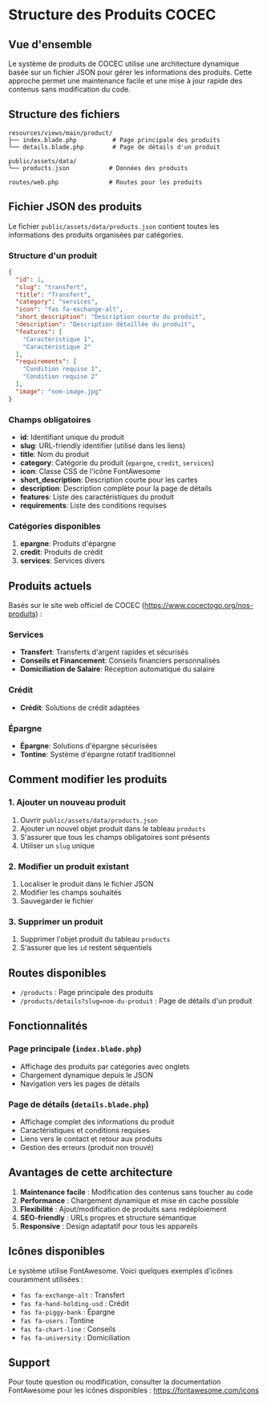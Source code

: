 # Structure des Produits COCEC

## Vue d'ensemble

Le système de produits de COCEC utilise une architecture dynamique basée sur un fichier JSON pour gérer les informations des produits. Cette approche permet une maintenance facile et une mise à jour rapide des contenus sans modification du code.

## Structure des fichiers

```
resources/views/main/product/
├── index.blade.php          # Page principale des produits
└── details.blade.php        # Page de détails d'un produit

public/assets/data/
└── products.json           # Données des produits

routes/web.php              # Routes pour les produits
```

## Fichier JSON des produits

Le fichier `public/assets/data/products.json` contient toutes les informations des produits organisées par catégories.

### Structure d'un produit

```json
{
  "id": 1,
  "slug": "transfert",
  "title": "Transfert",
  "category": "services",
  "icon": "fas fa-exchange-alt",
  "short_description": "Description courte du produit",
  "description": "Description détaillée du produit",
  "features": [
    "Caractéristique 1",
    "Caractéristique 2"
  ],
  "requirements": [
    "Condition requise 1",
    "Condition requise 2"
  ],
  "image": "nom-image.jpg"
}
```

### Champs obligatoires

- **id**: Identifiant unique du produit
- **slug**: URL-friendly identifier (utilisé dans les liens)
- **title**: Nom du produit
- **category**: Catégorie du produit (`epargne`, `credit`, `services`)
- **icon**: Classe CSS de l'icône FontAwesome
- **short_description**: Description courte pour les cartes
- **description**: Description complète pour la page de détails
- **features**: Liste des caractéristiques du produit
- **requirements**: Liste des conditions requises

### Catégories disponibles

1. **epargne**: Produits d'épargne
2. **credit**: Produits de crédit
3. **services**: Services divers

## Produits actuels

Basés sur le site web officiel de COCEC (https://www.cocectogo.org/nos-produits) :

### Services
- **Transfert**: Transferts d'argent rapides et sécurisés
- **Conseils et Financement**: Conseils financiers personnalisés
- **Domiciliation de Salaire**: Réception automatique du salaire

### Crédit
- **Crédit**: Solutions de crédit adaptées

### Épargne
- **Épargne**: Solutions d'épargne sécurisées
- **Tontine**: Système d'épargne rotatif traditionnel

## Comment modifier les produits

### 1. Ajouter un nouveau produit

1. Ouvrir `public/assets/data/products.json`
2. Ajouter un nouvel objet produit dans le tableau `products`
3. S'assurer que tous les champs obligatoires sont présents
4. Utiliser un `slug` unique

### 2. Modifier un produit existant

1. Localiser le produit dans le fichier JSON
2. Modifier les champs souhaités
3. Sauvegarder le fichier

### 3. Supprimer un produit

1. Supprimer l'objet produit du tableau `products`
2. S'assurer que les `id` restent séquentiels

## Routes disponibles

- `/products` : Page principale des produits
- `/products/details?slug=nom-du-produit` : Page de détails d'un produit

## Fonctionnalités

### Page principale (`index.blade.php`)
- Affichage des produits par catégories avec onglets
- Chargement dynamique depuis le JSON
- Navigation vers les pages de détails

### Page de détails (`details.blade.php`)
- Affichage complet des informations du produit
- Caractéristiques et conditions requises
- Liens vers le contact et retour aux produits
- Gestion des erreurs (produit non trouvé)

## Avantages de cette architecture

1. **Maintenance facile** : Modification des contenus sans toucher au code
2. **Performance** : Chargement dynamique et mise en cache possible
3. **Flexibilité** : Ajout/modification de produits sans redéploiement
4. **SEO-friendly** : URLs propres et structure sémantique
5. **Responsive** : Design adaptatif pour tous les appareils

## Icônes disponibles

Le système utilise FontAwesome. Voici quelques exemples d'icônes couramment utilisées :

- `fas fa-exchange-alt` : Transfert
- `fas fa-hand-holding-usd` : Crédit
- `fas fa-piggy-bank` : Épargne
- `fas fa-users` : Tontine
- `fas fa-chart-line` : Conseils
- `fas fa-university` : Domiciliation

## Support

Pour toute question ou modification, consulter la documentation FontAwesome pour les icônes disponibles : https://fontawesome.com/icons 